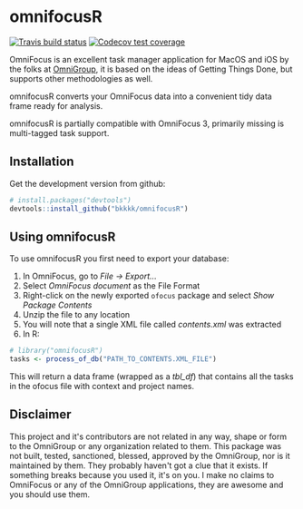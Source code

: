 # omnifocusR

[![Travis build status](https://travis-ci.org/bkkkk/omnifocusR.svg?branch=master)](https://travis-ci.org/bkkkk/omnifocusR)  [![Codecov test coverage](https://codecov.io/gh/bkkkk/omnifocusR/branch/master/graph/badge.svg)](https://codecov.io/gh/bkkkk/omnifocusR?branch=master)

OmniFocus is an excellent task manager application for MacOS and iOS by the folks at [OmniGroup](https://www.omnigroup.com), it is based on the ideas of Getting Things Done, but supports other methodologies as well.

omnifocusR converts your OmniFocus data into a convenient tidy data frame ready for analysis.

omnifocusR is partially compatible with OmniFocus 3, primarily missing is multi-tagged task support.

## Installation

Get the development version from github:

```R
# install.packages("devtools")
devtools::install_github("bkkkk/omnifocusR")
```

## Using omnifocusR

To use omnifocusR you first need to export your database:

1. In OmniFocus, go to *File -> Export...*
2. Select *OmniFocus document* as the File Format
3. Right-click on the newly exported `ofocus` package and select *Show Package Contents*
4. Unzip the file to any location
5. You will note that a single XML file called *contents.xml* was extracted
6. In R:

```R
# library("omnifocusR")
tasks <- process_of_db("PATH_TO_CONTENTS.XML_FILE")
```

This will return a data frame (wrapped as a *tbl_df*) that contains all the tasks in the ofocus file with context and project names.

## Disclaimer

This project and it's contributors are not related in any way, shape or form to the OmniGroup or any organization related to them. This package was not built, tested, sanctioned, blessed, approved by the OmniGroup, nor is it maintained by them. They probably haven't got a clue that it exists. If something breaks because you used it, it's on you. I make no claims to OmniFocus or any of the OmniGroup applications, they are awesome and you should use them.
